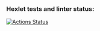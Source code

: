 ### Hexlet tests and linter status:
[![Actions Status](https://github.com/poymanov/php-project-lvl2/workflows/hexlet-check/badge.svg)](https://github.com/poymanov/php-project-lvl2/actions)